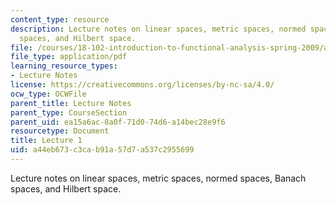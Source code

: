 ```yaml
---
content_type: resource
description: Lecture notes on linear spaces, metric spaces, normed spaces, Banach
  spaces, and Hilbert space.
file: /courses/18-102-introduction-to-functional-analysis-spring-2009/a44eb673c3cab91a57d7a537c2955699_MIT18_102s09_lec01.pdf
file_type: application/pdf
learning_resource_types:
- Lecture Notes
license: https://creativecommons.org/licenses/by-nc-sa/4.0/
ocw_type: OCWFile
parent_title: Lecture Notes
parent_type: CourseSection
parent_uid: ea15a6ac-0a0f-71d0-74d6-a14bec28e9f6
resourcetype: Document
title: Lecture 1
uid: a44eb673-c3ca-b91a-57d7-a537c2955699
---
```

Lecture notes on linear spaces, metric spaces, normed spaces, Banach spaces, and Hilbert space.
